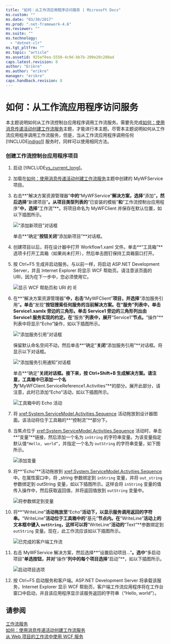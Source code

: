 ```yaml
---
title: "如何：从工作流应用程序访问服务 | Microsoft Docs"
ms.custom: ""
ms.date: "03/30/2017"
ms.prod: ".net-framework-4.6"
ms.reviewer: ""
ms.suite: ""
ms.technology: 
  - "dotnet-clr"
ms.tgt_pltfrm: ""
ms.topic: "article"
ms.assetid: 925ef8ea-5550-4c9d-bb7b-209e20c280ad
caps.latest.revision: 8
author: "Erikre"
ms.author: "erikre"
manager: "erikre"
caps.handback.revision: 8
---
```

# 如何：从工作流应用程序访问服务
本主题说明如何从工作流控制台应用程序调用工作流服务。需要先完成[如何：使用消息传递活动创建工作流服务](../../../../docs/framework/wcf/feature-details/how-to-create-a-workflow-service-with-messaging-activities.md)主题，才能进行本主题。尽管本主题说明如何从工作流应用程序调用工作流服务，但是，当从工作流应用程序调用任何 [!INCLUDE[indigo1](../../../../includes/indigo1-md.md)] 服务时，同样可以使用相同方法。  
  
### 创建工作流控制台应用程序项目  
  
1.  启动 [!INCLUDE[vs_current_long](../../../../includes/vs-current-long-md.md)]。  
  
2.  加载在[如何：使用消息传递活动创建工作流服务](../../../../docs/framework/wcf/feature-details/how-to-create-a-workflow-service-with-messaging-activities.md)主题中创建的 MyWFService 项目。  
  
3.  右击**“解决方案资源管理器”**中的**“MyWFService”**解决方案，选择**“添加”**，然后选择**“新建项目”**。从项目类型列表的**“已安装的模板”**和**“工作流控制台应用程序”**中，选择**“工作流”**。将项目命名为 MyWFClient 并保存在默认位置，如以下插图所示。  
  
     ![“添加新项目”对话框](../../../../docs/framework/wcf/feature-details/media/addnewprojectdlg.JPG "AddNewProjectDlg")  
  
     单击**“确定”**按钮关闭**“添加新项目”**对话框。  
  
4.  创建项目以后，将在设计器中打开 Workflow1.xaml 文件。单击**“工具箱”**选项卡打开工具箱（如果尚未打开），然后单击图钉保持工具箱窗口打开。  
  
5.  按 Ctrl\+F5 生成并启动服务。与以前一样，将启动 ASP.NET Development Server，并且 Internet Explorer 将显示 WCF 帮助页。请注意该页面的 URI，因为在下一步中，您必须使用它。  
  
     ![显示 WCF 帮助页和 URI 的 IE](../../../../docs/framework/wcf/feature-details/media/iewcfhelppagewuri.JPG "IEWCFHelpPageWURI")  
  
6.  在**“解决方案资源管理器”**中，右击**“MyWFClient”**项目，并选择**“添加服务引用”**。单击**“发现”**按钮搜索任何服务的当前解决方案。在“服务”列表中，单击 Service1.xamlx 旁边的三角形。单击 Service1 旁边的三角形列出由 Service1 服务实现的约定。在**“服务”**列表中，展开**“Service1”**节点。**“操作”**列表中将显示“Echo”操作，如以下插图所示。  
  
     ![“添加服务引用”对话框](../../../../docs/framework/wcf/feature-details/media/addservicereference.JPG "AddServiceReference")  
  
     保留默认命名空间不动，然后单击**“确定”**关闭**“添加服务引用”**对话框。将显示以下对话框。  
  
     ![“添加服务引用通知”对话框](../../../../docs/framework/wcf/feature-details/media/asrdlg.JPG "ASRDlg")  
  
     单击**“确定”**关闭对话框。接下来，按 Ctrl\+Shift\+B 生成解决方案。请注意，工具箱中已添加一个名为**“MyWFClient.ServiceReference1.Activities”**的部分。展开此部分，请注意，此时已添加“Echo”活动，如以下插图所示。  
  
     ![工具箱中的 Echo 活动](../../../../docs/framework/wcf/feature-details/media/echoactivity.JPG "EchoActivity")  
  
7.  将 <xref:System.ServiceModel.Activities.Sequence> 活动拖放到设计器图面。该活动将位于工具箱的**“控制流”**部分下。  
  
8.  当焦点位于 <xref:System.ServiceModel.Activities.Sequence> 活动时，单击**“变量”**链接，然后添加一个名为 `inString` 的字符串变量。为该变量指定默认值`“Hello, world”`，并指定一个名为 `outString` 的字符串变量，如下图所示。  
  
     ![添加变量](../../../../docs/framework/wcf/feature-details/media/instringvar.JPG "inStringVar")  
  
9. 将**“Echo”**活动拖放到 <xref:System.ServiceModel.Activities.Sequence> 中。在属性窗口中，将 \_string 参数绑定到 `inString` 变量，并将 `out_string` 参数绑定到 outString 变量，如以下插图所示。这样会将 `inString` 变量的值传入操作中，然后获取返回值，并将返回值放到 `outString` 变量中。  
  
     ![将参数绑定到变量](../../../../docs/framework/wcf/feature-details/media/argumentbind.JPG "ArgumentBind")  
  
10. 将**“WriteLine”**活动拖放至**“Echo”**活动下，以显示服务调用返回的字符串。**“WriteLine”**活动位于工具箱中的**“基元”**节点内。在**“WriteLine”**活动上的文本框中键入 `outString`，这样可以将**“WriteLine”**活动的**“Text”**参数绑定到 `outString` 变量。现在，此工作流应该如以下插图所示。  
  
     ![已完成的客户端工作流](../../../../docs/framework/wcf/feature-details/media/completeclientwf.JPG "CompleteClientWF")  
  
11. 右击 MyWFService 解决方案，然后选择**“设置启动项目...”**。选中**“多启动项目”**单选按钮，并对**“操作”**列中的每个项目选择**“启动”**，如以下插图所示。  
  
     ![启动项目选项](../../../../docs/framework/wcf/feature-details/media/startupprojects.JPG "StartupProjects")  
  
12. 按 Ctrl\+F5 启动服务和客户端。ASP.NET Development Server 将承载该服务，Internet Explorer 显示 WCF 帮助页，客户端工作流应用程序将在工作台窗口中启动，并且该应用程序显示该服务返回的字符串（“Hello, world”）。  
  
## 请参阅  
 [工作流服务](../../../../docs/framework/wcf/feature-details/workflow-services.md)   
 [如何：使用消息传递活动创建工作流服务](../../../../docs/framework/wcf/feature-details/how-to-create-a-workflow-service-with-messaging-activities.md)   
 [从 Web 项目的工作流中使用 WCF 服务](http://go.microsoft.com/fwlink/?LinkId=207725)